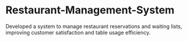 # Restaurant-Management-System
Developed a system to manage restaurant reservations and waiting lists, improving customer satisfaction and table usage efficiency.
